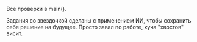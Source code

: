 Все проверки в main().

Задания со звездочкой сделаны с применением ИИ, чтобы сохранить себе решение на будущее.
Просто завал по работе, куча "хвостов" висит.
